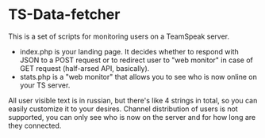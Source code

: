 # TS-Data-fetcher
This is a set of scripts for monitoring users on a TeamSpeak server. 
- index.php is your landing page. It decides whether to respond with JSON to a POST request or to redirect user to "web monitor" in case of GET request (half-arsed API, basically).
- stats.php is a "web monitor" that allows you to see who is now online on your TS server.

All user visible text is in russian, but there's like 4 strings in total, so you can easily customize it to your desires.
Channel distribution of users is not supported, you can only see who is now on the server and for how long are they connected.

